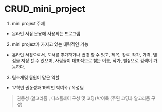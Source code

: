 # CRUD_mini_project
1. mini project 주제
- 온라인 서점 운용에 사용되는 프로그램

2. mini project가 가지고 있는 대략적인 기능
- 온라인 서점으로서, 도서를 추가하거나 변경 할 수 있고, 제목, 장르, 작가, 가격, 별점을 저장 할 수 있으며, 사람들이 대표적으로 찾는 이름, 작가,   별점으로 검색이 가능하다.

3. 팀소개및 팀원이 맡은 역할
- 17학번 권동성과 19학번 박여목 / 목성팀
> 권동성 (알고리즘 , 디스플레이 구성 및 코딩)
> 박여목 (주된 코딩과 알고리즘 구성)
